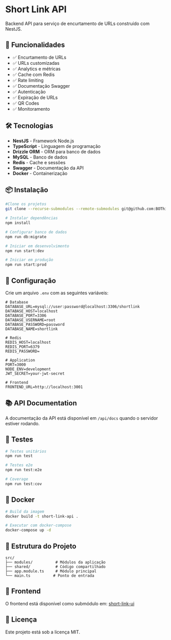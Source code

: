 # Short Link API

Backend API para serviço de encurtamento de URLs construído com NestJS.

## 🚀 Funcionalidades

- ✅ Encurtamento de URLs
- ✅ URLs customizadas
- ✅ Analytics e métricas
- ✅ Cache com Redis
- ✅ Rate limiting
- ✅ Documentação Swagger
- ✅ Autenticação
- ✅ Expiração de URLs
- ✅ QR Codes
- ✅ Monitoramento

## 🛠️ Tecnologias

- **NestJS** - Framework Node.js
- **TypeScript** - Linguagem de programação
- **Drizzle ORM** - ORM para banco de dados
- **MySQL** - Banco de dados
- **Redis** - Cache e sessões
- **Swagger** - Documentação da API
- **Docker** - Containerização

## 📦 Instalação

```bash
#Clone os projetos
git clone --recurse-submodules --remote-submodules git@github.com:BOThiago/short-link-api.git
```

```bash
# Instalar dependências
npm install

# Configurar banco de dados
npm run db:migrate

# Iniciar em desenvolvimento
npm run start:dev

# Iniciar em produção
npm run start:prod
```

## 🔧 Configuração

Crie um arquivo `.env` com as seguintes variáveis:

```env
# Database
DATABASE_URL=mysql://user:password@localhost:3306/shortlink
DATABASE_HOST=localhost
DATABASE_PORT=3306
DATABASE_USERNAME=root
DATABASE_PASSWORD=password
DATABASE_NAME=shortlink

# Redis
REDIS_HOST=localhost
REDIS_PORT=6379
REDIS_PASSWORD=

# Application
PORT=3000
NODE_ENV=development
JWT_SECRET=your-jwt-secret

# Frontend
FRONTEND_URL=http://localhost:3001
```

## 📚 API Documentation

A documentação da API está disponível em `/api/docs` quando o servidor estiver rodando.

## 🧪 Testes

```bash
# Testes unitários
npm run test

# Testes e2e
npm run test:e2e

# Coverage
npm run test:cov
```

## 🐳 Docker

```bash
# Build da imagem
docker build -t short-link-api .

# Executar com docker-compose
docker-compose up -d
```

## 📁 Estrutura do Projeto

```
src/
├── modules/          # Módulos da aplicação
├── shared/           # Código compartilhado
├── app.module.ts     # Módulo principal
└── main.ts          # Ponto de entrada
```

## 🤝 Frontend

O frontend está disponível como submódulo em: [short-link-ui](https://github.com/BOThiago/short-link-ui)

## 📄 Licença

Este projeto está sob a licença MIT.
